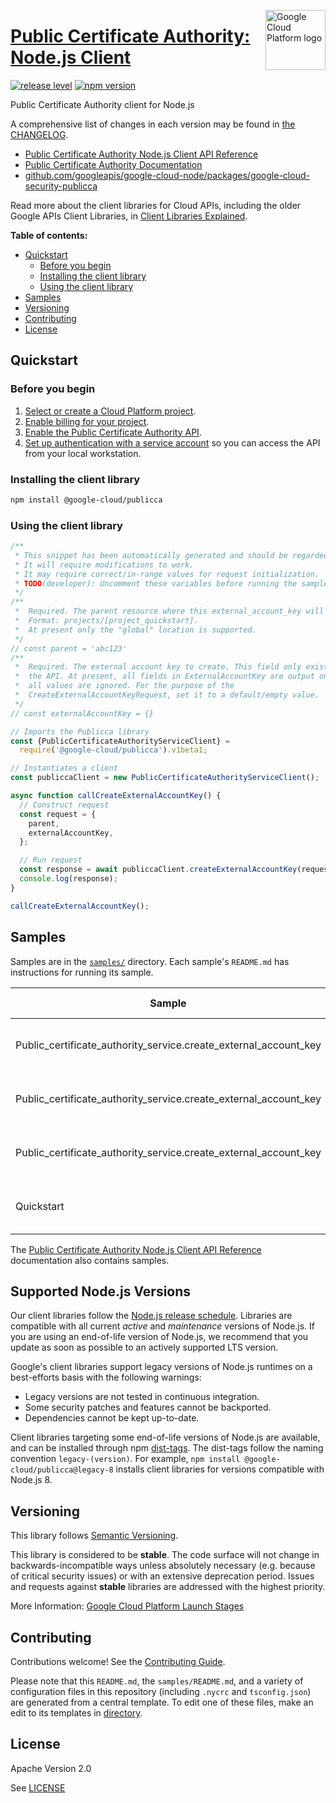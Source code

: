 [//]: # "This README.md file is auto-generated, all changes to this file will be lost."
[//]: # "To regenerate it, use `python -m synthtool`."
<img src="https://avatars2.githubusercontent.com/u/2810941?v=3&s=96" alt="Google Cloud Platform logo" title="Google Cloud Platform" align="right" height="96" width="96"/>

# [Public Certificate Authority: Node.js Client](https://github.com/googleapis/google-cloud-node/tree/main/packages/google-cloud-security-publicca)

[![release level](https://img.shields.io/badge/release%20level-stable-brightgreen.svg?style=flat)](https://cloud.google.com/terms/launch-stages)
[![npm version](https://img.shields.io/npm/v/@google-cloud/publicca.svg)](https://www.npmjs.org/package/@google-cloud/publicca)




Public Certificate Authority client for Node.js


A comprehensive list of changes in each version may be found in
[the CHANGELOG](https://github.com/googleapis/google-cloud-node/tree/main/packages/google-cloud-security-publicca/CHANGELOG.md).

* [Public Certificate Authority Node.js Client API Reference][client-docs]
* [Public Certificate Authority Documentation][product-docs]
* [github.com/googleapis/google-cloud-node/packages/google-cloud-security-publicca](https://github.com/googleapis/google-cloud-node/tree/main/packages/google-cloud-security-publicca)

Read more about the client libraries for Cloud APIs, including the older
Google APIs Client Libraries, in [Client Libraries Explained][explained].

[explained]: https://cloud.google.com/apis/docs/client-libraries-explained

**Table of contents:**


* [Quickstart](#quickstart)
  * [Before you begin](#before-you-begin)
  * [Installing the client library](#installing-the-client-library)
  * [Using the client library](#using-the-client-library)
* [Samples](#samples)
* [Versioning](#versioning)
* [Contributing](#contributing)
* [License](#license)

## Quickstart

### Before you begin

1.  [Select or create a Cloud Platform project][projects].
1.  [Enable billing for your project][billing].
1.  [Enable the Public Certificate Authority API][enable_api].
1.  [Set up authentication with a service account][auth] so you can access the
    API from your local workstation.

### Installing the client library

```bash
npm install @google-cloud/publicca
```


### Using the client library

```javascript
/**
 * This snippet has been automatically generated and should be regarded as a code template only.
 * It will require modifications to work.
 * It may require correct/in-range values for request initialization.
 * TODO(developer): Uncomment these variables before running the sample.
 */
/**
 *  Required. The parent resource where this external_account_key will be created.
 *  Format: projects/[project_quickstart].
 *  At present only the "global" location is supported.
 */
// const parent = 'abc123'
/**
 *  Required. The external account key to create. This field only exists to future-proof
 *  the API. At present, all fields in ExternalAccountKey are output only and
 *  all values are ignored. For the purpose of the
 *  CreateExternalAccountKeyRequest, set it to a default/empty value.
 */
// const externalAccountKey = {}

// Imports the Publicca library
const {PublicCertificateAuthorityServiceClient} =
  require('@google-cloud/publicca').v1beta1;

// Instantiates a client
const publiccaClient = new PublicCertificateAuthorityServiceClient();

async function callCreateExternalAccountKey() {
  // Construct request
  const request = {
    parent,
    externalAccountKey,
  };

  // Run request
  const response = await publiccaClient.createExternalAccountKey(request);
  console.log(response);
}

callCreateExternalAccountKey();

```



## Samples

Samples are in the [`samples/`](https://github.com/googleapis/google-cloud-node/tree/main/packages/google-cloud-security-publicca/samples) directory. Each sample's `README.md` has instructions for running its sample.

| Sample                      | Source Code                       | Try it |
| --------------------------- | --------------------------------- | ------ |
| Public_certificate_authority_service.create_external_account_key | [source code](https://github.com/googleapis/google-cloud-node/blob/main/packages/google-cloud-security-publicca/samples/generated/v1/public_certificate_authority_service.create_external_account_key.js) | [![Open in Cloud Shell][shell_img]](https://console.cloud.google.com/cloudshell/open?git_repo=https://github.com/googleapis/google-cloud-node&page=editor&open_in_editor=packages/google-cloud-security-publicca/samples/generated/v1/public_certificate_authority_service.create_external_account_key.js,packages/google-cloud-security-publicca/samples/README.md) |
| Public_certificate_authority_service.create_external_account_key | [source code](https://github.com/googleapis/google-cloud-node/blob/main/packages/google-cloud-security-publicca/samples/generated/v1alpha1/public_certificate_authority_service.create_external_account_key.js) | [![Open in Cloud Shell][shell_img]](https://console.cloud.google.com/cloudshell/open?git_repo=https://github.com/googleapis/google-cloud-node&page=editor&open_in_editor=packages/google-cloud-security-publicca/samples/generated/v1alpha1/public_certificate_authority_service.create_external_account_key.js,packages/google-cloud-security-publicca/samples/README.md) |
| Public_certificate_authority_service.create_external_account_key | [source code](https://github.com/googleapis/google-cloud-node/blob/main/packages/google-cloud-security-publicca/samples/generated/v1beta1/public_certificate_authority_service.create_external_account_key.js) | [![Open in Cloud Shell][shell_img]](https://console.cloud.google.com/cloudshell/open?git_repo=https://github.com/googleapis/google-cloud-node&page=editor&open_in_editor=packages/google-cloud-security-publicca/samples/generated/v1beta1/public_certificate_authority_service.create_external_account_key.js,packages/google-cloud-security-publicca/samples/README.md) |
| Quickstart | [source code](https://github.com/googleapis/google-cloud-node/blob/main/packages/google-cloud-security-publicca/samples/quickstart.js) | [![Open in Cloud Shell][shell_img]](https://console.cloud.google.com/cloudshell/open?git_repo=https://github.com/googleapis/google-cloud-node&page=editor&open_in_editor=packages/google-cloud-security-publicca/samples/quickstart.js,packages/google-cloud-security-publicca/samples/README.md) |



The [Public Certificate Authority Node.js Client API Reference][client-docs] documentation
also contains samples.

## Supported Node.js Versions

Our client libraries follow the [Node.js release schedule](https://github.com/nodejs/release#release-schedule).
Libraries are compatible with all current _active_ and _maintenance_ versions of
Node.js.
If you are using an end-of-life version of Node.js, we recommend that you update
as soon as possible to an actively supported LTS version.

Google's client libraries support legacy versions of Node.js runtimes on a
best-efforts basis with the following warnings:

* Legacy versions are not tested in continuous integration.
* Some security patches and features cannot be backported.
* Dependencies cannot be kept up-to-date.

Client libraries targeting some end-of-life versions of Node.js are available, and
can be installed through npm [dist-tags](https://docs.npmjs.com/cli/dist-tag).
The dist-tags follow the naming convention `legacy-(version)`.
For example, `npm install @google-cloud/publicca@legacy-8` installs client libraries
for versions compatible with Node.js 8.

## Versioning

This library follows [Semantic Versioning](http://semver.org/).



This library is considered to be **stable**. The code surface will not change in backwards-incompatible ways
unless absolutely necessary (e.g. because of critical security issues) or with
an extensive deprecation period. Issues and requests against **stable** libraries
are addressed with the highest priority.






More Information: [Google Cloud Platform Launch Stages][launch_stages]

[launch_stages]: https://cloud.google.com/terms/launch-stages

## Contributing

Contributions welcome! See the [Contributing Guide](https://github.com/googleapis/google-cloud-node/blob/main/CONTRIBUTING.md).

Please note that this `README.md`, the `samples/README.md`,
and a variety of configuration files in this repository (including `.nycrc` and `tsconfig.json`)
are generated from a central template. To edit one of these files, make an edit
to its templates in
[directory](https://github.com/googleapis/synthtool).

## License

Apache Version 2.0

See [LICENSE](https://github.com/googleapis/google-cloud-node/blob/main/LICENSE)

[client-docs]: https://cloud.google.com/nodejs/docs/reference/publicca/latest
[product-docs]: cloud.google.com/certificate-manager/docs/public-ca/
[shell_img]: https://gstatic.com/cloudssh/images/open-btn.png
[projects]: https://console.cloud.google.com/project
[billing]: https://support.google.com/cloud/answer/6293499#enable-billing
[enable_api]: https://console.cloud.google.com/flows/enableapi?apiid=publicca.googleapis.com
[auth]: https://cloud.google.com/docs/authentication/getting-started
